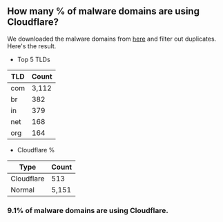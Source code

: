 ## How many % of malware domains are using Cloudflare?


We downloaded the malware domains from [here](https://urlhaus.abuse.ch) and filter out duplicates.
Here's the result.


[//]: # (start replacement)


- Top 5 TLDs

| TLD | Count |
| --- | --- |
| com | 3,112 |
| br | 382 |
| in | 379 |
| net | 168 |
| org | 164 |


- Cloudflare %

| Type | Count |
| --- | --- |
| Cloudflare | 513 |
| Normal | 5,151 |


### 9.1% of malware domains are using Cloudflare.